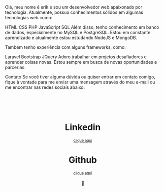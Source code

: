 Olá, meu nome é erik e sou um desenvolvedor web apaixonado por tecnologia. Atualmente, possuo conhecimentos sólidos em algumas tecnologias web como:

HTML
CSS
PHP
JavaScript
SQL
Além disso, tenho conhecimento em banco de dados, especialmente no MySQL e PostgreSQL. Estou em constante aprendizado e atualmente estou estudando NodeJS e MongoDB.

Também tenho experiência com alguns frameworks, como:

Laravel
Bootstrap
JQuery
Adoro trabalhar em projetos desafiadores e aprender coisas novas. Estou sempre em busca de novas oportunidades e parcerias.

Contato
Se você tiver alguma dúvida ou quiser entrar em contato comigo, fique à vontade para me enviar uma mensagem através do meu e-mail ou me encontrar nas redes sociais abaixo:

<div align="center">
  <br/>
  <br/>
  <br/>
    <div>
      <h1>Linkedin</h1>
      <sub><a href="https://www.linkedin.com/in/erik-monteiro-a303ab1a6/">clique aqui</sub></a>
      <h1>Github</h1>
      <sub><a href="https://github.com/erik-monteiro">clique aqui</sub></a>
    </div>
    <br/>
    💖
</div>

